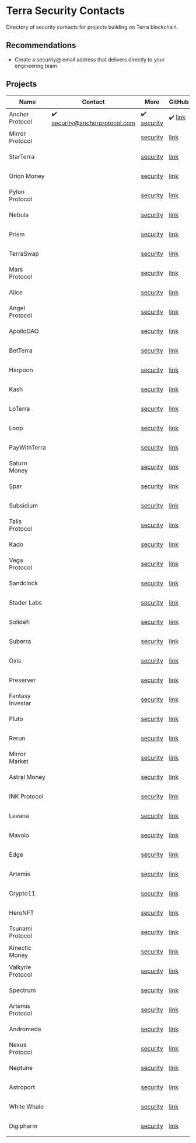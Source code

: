 # Terra Security Contacts

Directory of security contacts for projects building on Terra blockchain.

## Recommendations

* Create a security@ email address that delivers directly to your engineering team

## Projects

| Name | Contact | More | GitHub | Twitter | 👓 |
| ---  | --- | --- |--- |--- |--- |
| Anchor Protocol | ✔️ security@anchorprotocol.com | ✔️ [security](https://docs.anchorprotocol.com/security) | ✔️ [link](https://github.com/Anchor-Protocol) | [anchor_protocol](https://twitter.com/anchor_protocol) | ⌛ [link](https://github.com/auditmos/)
| Mirror Protocol | | [security]() | [link](https://github.com/) | [](https://twitter.com/) | ⌛ [link](https://github.com/auditmos/)
| StarTerra | | [security]() | [link](https://github.com/) | [](https://twitter.com/) | ⌛ [link](https://github.com/auditmos/)
| Orion Money | | [security]() | [link](https://github.com/) | [](https://twitter.com/) | ⌛ [link](https://github.com/auditmos/)
| Pylon Protocol | | [security]() | [link](https://github.com/) | [](https://twitter.com/) | ⌛ [link](https://github.com/auditmos/)
| Nebula | | [security]() | [link](https://github.com/) | [](https://twitter.com/) | ⌛ [link](https://github.com/auditmos/)
| Prism | | [security]() | [link](https://github.com/) | [](https://twitter.com/) | ⌛ [link](https://github.com/auditmos/)
| TerraSwap | | [security]() | [link](https://github.com/) | [](https://twitter.com/) | ⌛ [link](https://github.com/auditmos/)
| Mars Protocol | | [security]() | [link](https://github.com/) | [](https://twitter.com/) | ⌛ [link](https://github.com/auditmos/)
| Alice | | [security]() | [link](https://github.com/) | [](https://twitter.com/) | ⌛ [link](https://github.com/auditmos/)
| Angel Protocol | | [security]() | [link](https://github.com/) | [](https://twitter.com/) | ⌛ [link](https://github.com/auditmos/)
| ApolloDAO | | [security]() | [link](https://github.com/) | [](https://twitter.com/) | ⌛ [link](https://github.com/auditmos/)
| BetTerra | | [security]() | [link](https://github.com/) | [](https://twitter.com/) | ⌛ [link](https://github.com/auditmos/)
| Harpoon | | [security]() | [link](https://github.com/) | [](https://twitter.com/) | ⌛ [link](https://github.com/auditmos/)
| Kash | | [security]() | [link](https://github.com/) | [](https://twitter.com/) | ⌛ [link](https://github.com/auditmos/)
| LoTerra | | [security]() | [link](https://github.com/) | [](https://twitter.com/) | ⌛ [link](https://github.com/auditmos/)
| Loop | | [security]() | [link](https://github.com/) | [](https://twitter.com/) | ⌛ [link](https://github.com/auditmos/)
| PayWithTerra | | [security]() | [link](https://github.com/) | [](https://twitter.com/) | ⌛ [link](https://github.com/auditmos/)
| Saturn Money | | [security]() | [link](https://github.com/) | [](https://twitter.com/) | ⌛ [link](https://github.com/auditmos/)
| Spar | | [security]() | [link](https://github.com/) | [](https://twitter.com/) | ⌛ [link](https://github.com/auditmos/)
| Subsidium | | [security]() | [link](https://github.com/) | [](https://twitter.com/) | ⌛ [link](https://github.com/auditmos/)
| Talis Protocol | | [security]() | [link](https://github.com/) | [](https://twitter.com/) | ⌛ [link](https://github.com/auditmos/)
| Kado | | [security]() | [link](https://github.com/) | [](https://twitter.com/) | ⌛ [link](https://github.com/auditmos/)
| Vega Protocol | | [security]() | [link](https://github.com/) | [](https://twitter.com/) | ⌛ [link](https://github.com/auditmos/)
| Sandclock | | [security]() | [link](https://github.com/) | [](https://twitter.com/) | ⌛ [link](https://github.com/auditmos/)
| Stader Labs | | [security]() | [link](https://github.com/) | [](https://twitter.com/) | ⌛ [link](https://github.com/auditmos/)
| Solidefi | | [security]() | [link](https://github.com/) | [](https://twitter.com/) | ⌛ [link](https://github.com/auditmos/)
| Suberra | | [security]() | [link](https://github.com/) | [](https://twitter.com/) | ⌛ [link](https://github.com/auditmos/)
| Oxis | | [security]() | [link](https://github.com/) | [](https://twitter.com/) | ⌛ [link](https://github.com/auditmos/)
| Preserver | | [security]() | [link](https://github.com/) | [](https://twitter.com/) | ⌛ [link](https://github.com/auditmos/)
| Fantasy Investar | | [security]() | [link](https://github.com/) | [](https://twitter.com/) | ⌛ [link](https://github.com/auditmos/)
| Pluto | | [security]() | [link](https://github.com/) | [](https://twitter.com/) | ⌛ [link](https://github.com/auditmos/)
| Rerun | | [security]() | [link](https://github.com/) | [](https://twitter.com/) | ⌛ [link](https://github.com/auditmos/)
| Mirror Market | | [security]() | [link](https://github.com/) | [](https://twitter.com/) | ⌛ [link](https://github.com/auditmos/)
| Astral Money | | [security]() | [link](https://github.com/) | [](https://twitter.com/) | ⌛ [link](https://github.com/auditmos/)
| INK Protocol | | [security]() | [link](https://github.com/) | [](https://twitter.com/) | ⌛ [link](https://github.com/auditmos/)
| Levana | | [security]() | [link](https://github.com/) | [](https://twitter.com/) | ⌛ [link](https://github.com/auditmos/)
| Mavolo | | [security]() | [link](https://github.com/) | [](https://twitter.com/) | ⌛ [link](https://github.com/auditmos/)
| Edge | | [security]() | [link](https://github.com/) | [](https://twitter.com/) | ⌛ [link](https://github.com/auditmos/)
| Artemis | | [security]() | [link](https://github.com/) | [](https://twitter.com/) | ⌛ [link](https://github.com/auditmos/)
| Crypto11 | | [security]() | [link](https://github.com/) | [](https://twitter.com/) | ⌛ [link](https://github.com/auditmos/)
| HeroNFT | | [security]() | [link](https://github.com/) | [](https://twitter.com/) | ⌛ [link](https://github.com/auditmos/)
| Tsunami Protocol | | [security]() | [link](https://github.com/) | [](https://twitter.com/) | ⌛ [link](https://github.com/auditmos/)
| Kinectic Money | | [security]() | [link](https://github.com/) | [](https://twitter.com/) | ⌛ [link](https://github.com/auditmos/)
| Valkyrie Protocol | | [security]() | [link](https://github.com/) | [](https://twitter.com/) | ⌛ [link](https://github.com/auditmos/)
| Spectrum | | [security]() | [link](https://github.com/) | [](https://twitter.com/) | ⌛ [link](https://github.com/auditmos/)
| Artemis Protocol | | [security]() | [link](https://github.com/) | [](https://twitter.com/) | ⌛ [link](https://github.com/auditmos/)
| Andromeda | | [security]() | [link](https://github.com/) | [](https://twitter.com/) | ⌛ [link](https://github.com/auditmos/)
| Nexus Protocol | | [security]() | [link](https://github.com/) | [](https://twitter.com/) | ⌛ [link](https://github.com/auditmos/)
| Neptune | | [security]() | [link](https://github.com/) | [](https://twitter.com/) | ⌛ [link](https://github.com/auditmos/)
| Astroport | | [security]() | [link](https://github.com/) | [](https://twitter.com/) | ⌛ [link](https://github.com/auditmos/)
| White Whale | | [security]() | [link](https://github.com/) | [](https://twitter.com/) | ⌛ [link](https://github.com/auditmos/)
| Digipharm | | [security]() | [link](https://github.com/) | [](https://twitter.com/) | ⌛ [link](https://github.com/auditmos/)
